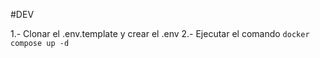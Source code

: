 #DEV

1.- Clonar el .env.template y crear el .env
2.- Ejecutar el comando ```docker compose up -d```